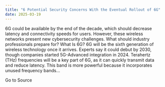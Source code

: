 ```yaml
---
title: "6 Potential Security Concerns With the Eventual Rollout of 6G"
date: 2025-03-19
---
```


6G could be available by the end of the decade, which should decrease latency and connectivity speeds for users. However, these wireless networks present new cybersecurity challenges. What should industry professionals prepare for? What Is 6G? 6G will be the sixth generation of wireless technology once it arrives. Experts say it could debut by 2030, though companies started 5G-Advanced integration in 2024. Terahertz (THz) frequencies will be a key part of 6G, as it can quickly transmit data and reduce latency. This band is more powerful because it incorporates unused frequency bands...

Go to Source
